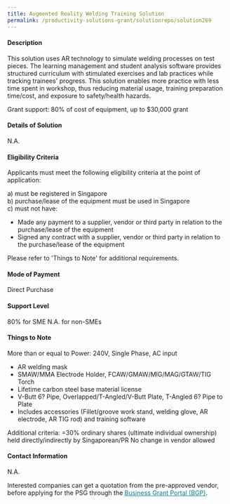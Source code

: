 ```yaml
---
title: Augmented Reality Welding Training Solution
permalink: /productivity-solutions-grant/solutionrepo/solution269
---
```


#### Description

This solution uses AR technology to simulate welding processes on test pieces. The learning management and student analysis software provides structured curriculum with stimulated exercises and lab practices while tracking trainees' progress. This solution enables more practice with less time spent in workshop, thus reducing material usage, training preparation time/cost, and exposure to safety/health hazards.

Grant support: 80% of cost of equipment, up to $30,000 grant

#### Details of Solution

N.A.

#### Eligibility Criteria

Applicants must meet the following eligibility criteria at the point of application:

a) must be registered in Singapore <br>
b) purchase/lease of the equipment must be used in Singapore <br>
c) must not have:
- Made any payment to a supplier, vendor or third party in relation to the purchase/lease of the equipment
- Signed any contract with a supplier, vendor or third party in relation to the purchase/lease of the equipment

Please refer to 'Things to Note' for additional requirements.

#### Mode of Payment
Direct Purchase

#### Support Level
80% for SME
N.A. for non-SMEs

#### Things to Note
More than or equal to  Power: 240V, Single Phase, AC input
- AR welding mask
- SMAW/MMA Electrode Holder, FCAW/GMAW/MIG/MAG/GTAW/TIG Torch
- Lifetime carbon steel base material license
- V-Butt 6? Pipe, Overlapped/T-Angled/V-Butt Plate, T-Angled 6? Pipe to Plate
- Includes accessories (Fillet/groove work stand, welding glove, AR electrode, AR TIG rod) and training software

Additional criteria: =30% ordinary shares (ultimate individual ownership) held directly/indirectly by Singaporean/PR
No change in vendor allowed

#### Contact Information
N.A.

Interested companies can get a quotation from the pre-approved vendor, before applying for the PSG through the <a target='_blank' style='color:#037e8a' href='https://www.businessgrants.gov.sg/'>Business Grant Portal (BGP)</a>.
